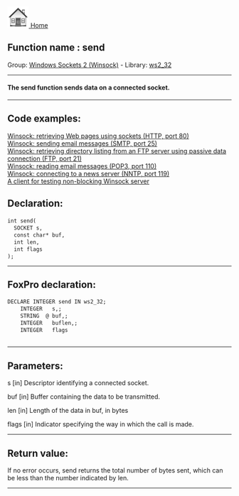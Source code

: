 [<img src="../../images/home.png"> Home ](https://github.com/VFPX/Win32API)  

## Function name : send
Group: [Windows Sockets 2 (Winsock)](../../functions_group.md#Windows_Sockets_2_(Winsock))  -  Library: [ws2_32](../../../libraries.md#ws2_32)  
***  


#### The <Strong>send</Strong> function sends data on a connected socket.

***  


## Code examples:
[Winsock: retrieving Web pages using sockets (HTTP, port 80)](../../samples/sample_383.md)  
[Winsock: sending email messages (SMTP, port 25)](../../samples/sample_385.md)  
[Winsock: retrieving directory listing from an FTP server using passive data connection (FTP, port 21)](../../samples/sample_386.md)  
[Winsock: reading email messages (POP3, port 110)](../../samples/sample_388.md)  
[Winsock: connecting to a news server (NNTP, port 119)](../../samples/sample_389.md)  
[A client for testing non-blocking Winsock server](../../samples/sample_413.md)  

## Declaration:
```foxpro  
int send(
  SOCKET s,
  const char* buf,
  int len,
  int flags
);  
```  
***  


## FoxPro declaration:
```foxpro  
DECLARE INTEGER send IN ws2_32;
	INTEGER   s,;
	STRING  @ buf,;
	INTEGER   buflen,;
	INTEGER   flags
  
```  
***  


## Parameters:
s 
[in] Descriptor identifying a connected socket. 

buf 
[in] Buffer containing the data to be transmitted. 

len 
[in] Length of the data in buf, in bytes 

flags 
[in] Indicator specifying the way in which the call is made. 
  
***  


## Return value:
If no error occurs, send returns the total number of bytes sent, which can be less than the number indicated by len.  
***  


